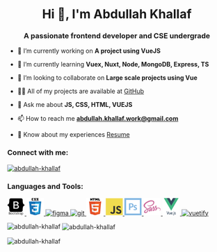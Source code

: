 <h1 align="center">Hi 👋, I'm Abdullah Khallaf</h1>
<h3 align="center">A passionate frontend developer and CSE undergrade</h3>

- 🔭 I’m currently working on **A project using VueJS**

- 🌱 I’m currently learning **Vuex, Nuxt, Node, MongoDB, Express, TS**

- 👯 I’m looking to collaborate on **Large scale projects using Vue**

- 👨‍💻 All of my projects are available at [GitHub](https://github.com/Abdullah-khallaf?tab=repositories)

- 💬 Ask me about **JS, CSS, HTML, VUEJS**

- 📫 How to reach me **abdullah.khallaf.work@gmail.com**

- 📄 Know about my experiences [Resume](https://drive.google.com/file/d/1YK4hSR5-kPHDPGpWgzMOD74qdhBQrDW9/view?usp=sharing)

<h3 align="left">Connect with me:</h3>
<p align="left">
<a href="https://linkedin.com/in/abdullah-khallaf" target="blank"><img align="center" src="https://raw.githubusercontent.com/rahuldkjain/github-profile-readme-generator/master/src/images/icons/Social/linked-in-alt.svg" alt="abdullah-khallaf" height="30" width="40" /></a>
</p>

<h3 align="left">Languages and Tools:</h3>
<p align="left"> <a href="https://getbootstrap.com" target="_blank" rel="noreferrer"> <img src="https://raw.githubusercontent.com/devicons/devicon/master/icons/bootstrap/bootstrap-plain-wordmark.svg" alt="bootstrap" width="40" height="40"/> </a> <a href="https://www.w3schools.com/css/" target="_blank" rel="noreferrer"> <img src="https://raw.githubusercontent.com/devicons/devicon/master/icons/css3/css3-original-wordmark.svg" alt="css3" width="40" height="40"/> </a> <a href="https://www.figma.com/" target="_blank" rel="noreferrer"> <img src="https://www.vectorlogo.zone/logos/figma/figma-icon.svg" alt="figma" width="40" height="40"/> </a> <a href="https://git-scm.com/" target="_blank" rel="noreferrer"> <img src="https://www.vectorlogo.zone/logos/git-scm/git-scm-icon.svg" alt="git" width="40" height="40"/> </a> <a href="https://www.w3.org/html/" target="_blank" rel="noreferrer"> <img src="https://raw.githubusercontent.com/devicons/devicon/master/icons/html5/html5-original-wordmark.svg" alt="html5" width="40" height="40"/> </a> <a href="https://developer.mozilla.org/en-US/docs/Web/JavaScript" target="_blank" rel="noreferrer"> <img src="https://raw.githubusercontent.com/devicons/devicon/master/icons/javascript/javascript-original.svg" alt="javascript" width="40" height="40"/> </a> <a href="https://www.photoshop.com/en" target="_blank" rel="noreferrer"> <img src="https://raw.githubusercontent.com/devicons/devicon/master/icons/photoshop/photoshop-line.svg" alt="photoshop" width="40" height="40"/> </a> <a href="https://sass-lang.com" target="_blank" rel="noreferrer"> <img src="https://raw.githubusercontent.com/devicons/devicon/master/icons/sass/sass-original.svg" alt="sass" width="40" height="40"/> </a> <a href="https://vuejs.org/" target="_blank" rel="noreferrer"> <img src="https://raw.githubusercontent.com/devicons/devicon/master/icons/vuejs/vuejs-original-wordmark.svg" alt="vuejs" width="40" height="40"/> </a> <a href="https://vuetifyjs.com/en/" target="_blank" rel="noreferrer"> <img src="https://bestofjs.org/logos/vuetify.svg" alt="vuetify" width="40" height="40"/> </a> </p>

<p><img align="left" src="https://github-readme-stats.vercel.app/api/top-langs?username=abdullah-khallaf&show_icons=true&locale=en&layout=compact" alt="abdullah-khallaf" /></p>

<p>&nbsp;<img align="center" src="https://github-readme-stats.vercel.app/api?username=abdullah-khallaf&show_icons=true&locale=en" alt="abdullah-khallaf" /></p>

<p><img align="center" src="https://github-readme-streak-stats.herokuapp.com/?user=abdullah-khallaf&" alt="abdullah-khallaf" /></p>
